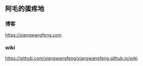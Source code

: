 ## 阿毛的蛋疼地

### 博客

https://xiangwangfeng.com


### wiki

https://github.com/xiangwangfeng/xiangwangfeng.github.io/wiki






